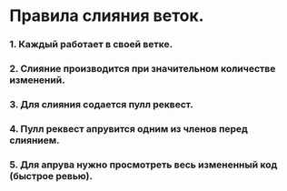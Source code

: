 # Правила слияния веток.
### 1. Каждый работает в своей ветке.
### 2. Слияние производится при значительном количестве изменений.
### 3. Для слияния содается пулл реквест.
### 4. Пулл реквест апрувится одним из членов перед слиянием.
### 5. Для апрува нужно просмотреть весь измененный код (быстрое ревью).
